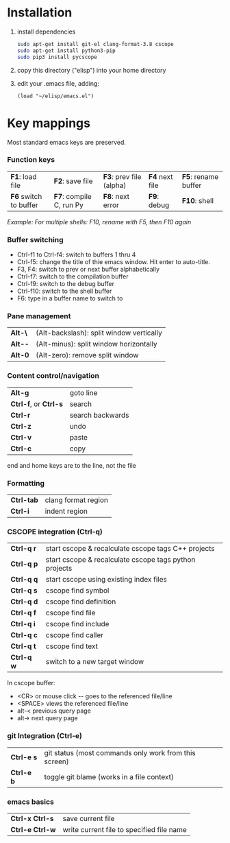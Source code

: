 # Installation
1. install dependencies

   ```bash
   sudo apt-get install git-el clang-format-3.8 cscope
   sudo apt-get install python3-pip
   sudo pip3 install pycscope
   ```
2. copy this directory ("elisp") into your home directory
3. edit your .emacs file, adding:

   ```elisp
   (load "~/elisp/emacs.el")
   ```

# Key mappings

Most standard emacs keys are preserved.

### Function keys
|   |   |   |   |   |
|---|---|---|---|---|
|**F1**: load file   |  **F2**: save file  | **F3**: prev file (alpha)  | **F4** next file  | **F5**: rename buffer  |
|**F6** switch to buffer | **F7**: compile C, run Py | **F8**: next error | **F9**: debug  | **F10**: shell  |


*Example: For multiple shells: F10, rename with F5, then F10 again*

### Buffer switching
* Ctrl-f1 to Ctrl-f4: switch to buffers 1 thru 4
* Ctrl-f5: change the title of thie emacs window.  Hit enter to auto-title.
* F3, F4: switch to prev or next buffer alphabetically
* Ctrl-f7: switch to the compilation buffer
* Ctrl-f9: switch to the debug buffer
* Ctrl-f10: switch to the shell buffer
* F6: type in a buffer name to switch to

### Pane management
|   |   |
|---|---|
|**Alt-\\** | (Alt-backslash): split window vertically |
|**Alt--**| (Alt-minus): split window horizontally|
|**Alt-0**| (Alt-zero): remove split window|

### Content control/navigation
|   |   |
|---|---|
|**Alt-g**| goto line|
|**Ctrl-f**, or **Ctrl-s**| search|
|**Ctrl-r**| search backwards|
|**Ctrl-z**| undo|
|**Ctrl-v**| paste|
|**Ctrl-c**| copy|

end and home keys are to the line, not the file


### Formatting
|   |   |
|---|---|
|**Ctrl-tab**| clang format region|
|**Ctrl-i**| indent region|

### CSCOPE integration (Ctrl-q)

|   |   |
|---|---|
|**Ctrl-q r**| start cscope & recalculate cscope tags C++ projects|
|**Ctrl-q p**| start cscope & recalculate cscope tags python projects|
|**Ctrl-q q**| start cscope using existing index files|
|**Ctrl-q s**| cscope find symbol|
|**Ctrl-q d**| cscope find definition|
|**Ctrl-q f**| cscope find file|
|**Ctrl-q i**| cscope find include|
|**Ctrl-q c**| cscope find caller|
|**Ctrl-q t**| cscope find text|
|**Ctrl-q w**| switch to a new target window|

In cscope buffer:
* \<CR\> or mouse click -- goes to the referenced file/line
* \<SPACE\> views the referenced file/line
* alt-< previous query page
* alt-> next query page


### git Integration (Ctrl-e)
|   |   |
|---|---|
|**Ctrl-e s**| git status (most commands only work from this screen)|
|**Ctrl-e b**| toggle git blame (works in a file context)|

### emacs basics
|   |   |
|---|---|
|**Ctrl-x Ctrl-s**| save current file|
|**Ctrl-e Ctrl-w**| write current file to specified file name | 

